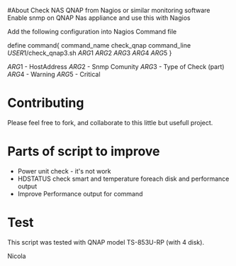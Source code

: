 #About
Check NAS QNAP from Nagios or similar monitoring software
Enable snmp on QNAP Nas appliance and use this with Nagios

Add the following configuration into Nagios Command file

define command{
	command_name 	check_qnap
	command_line 	$USER1$/check_qnap3.sh $ARG1$ $ARG2$ $ARG3$ $ARG4$ $ARG5$
}

$ARG1$ - HostAddress
$ARG2$ - Snmp Comunity
$ARG3$ - Type of Check (part)
$ARG4$ - Warning 
$ARG5$ - Critical

# Contributing
Please feel free to fork, and collaborate to this little but usefull project.

# Parts of script to improve
- Power unit check - it's not work
- HDSTATUS check smart and temperature foreach disk and performance output
- Improve Performance output for command

# Test
This script was tested with QNAP model TS-853U-RP (with 4 disk). 

Nicola
